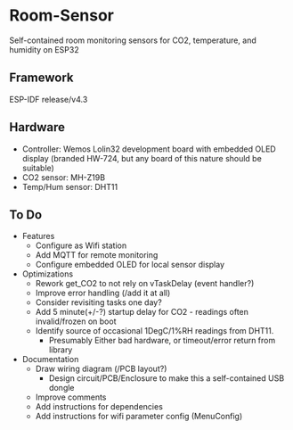 # Room-Sensor
Self-contained room monitoring sensors for CO2, temperature, and humidity on ESP32

## Framework
ESP-IDF release/v4.3

## Hardware
* Controller: Wemos Lolin32 development board with embedded OLED display (branded HW-724, but any board of this nature should be suitable)
* CO2 sensor: MH-Z19B
* Temp/Hum sensor: DHT11

## To Do
* Features
	* Configure as Wifi station
	* Add MQTT for remote monitoring
	* Configure embedded OLED for local sensor display
* Optimizations
	* Rework get_CO2 to not rely on vTaskDelay (event handler?)
	* Improve error handling (/add it at all)
	* Consider revisiting tasks one day?
	* Add 5 minute(+/-?) startup delay for CO2 - readings often invalid/frozen on boot
	* Identify source of occasional 1DegC/1%RH readings from DHT11.
		* Presumably Either bad hardware, or timeout/error return from library
* Documentation
	* Draw wiring diagram (/PCB layout?)
		* Design circuit/PCB/Enclosure to make this a self-contained USB dongle
	* Improve comments
	* Add instructions for dependencies
	* Add instructions for wifi parameter config (MenuConfig)